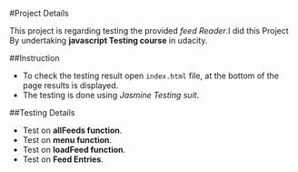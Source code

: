 #Project Details

This project is regarding testing the provided _feed Reader_.I did this Project By undertaking
**javascript Testing course** in udacity.

##Instruction

- To check the testing result open `index.html` file, at the bottom of the page results is displayed.
- The testing is done using _Jasmine Testing suit_.

##Testing Details

- Test on __allFeeds function__.
- Test on __menu function__.
- Test on __loadFeed function__.
- Test on __Feed Entries__.
